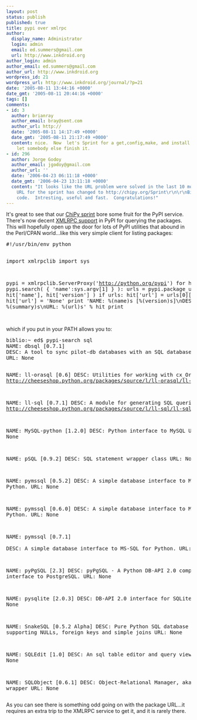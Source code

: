```yaml
---
layout: post
status: publish
published: true
title: pypi over xmlrpc
author:
  display_name: Administrator
  login: admin
  email: ed.summers@gmail.com
  url: http://www.inkdroid.org
author_login: admin
author_email: ed.summers@gmail.com
author_url: http://www.inkdroid.org
wordpress_id: 21
wordpress_url: http://www.inkdroid.org/journal/?p=21
date: '2005-08-11 13:44:16 +0000'
date_gmt: '2005-08-11 20:44:16 +0000'
tags: []
comments:
- id: 3
  author: brianray
  author_email: bray@sent.com
  author_url: http://
  date: '2005-08-11 14:17:49 +0000'
  date_gmt: '2005-08-11 21:17:49 +0000'
  content: nice.  Now  let's Sprint for a get,config,make, and install util... then
    let somebody else finish it.
- id: 296
  author: Jorge Godoy
  author_email: jgodoy@gmail.com
  author_url: ''
  date: '2006-04-23 06:11:18 +0000'
  date_gmt: '2006-04-23 13:11:18 +0000'
  content: "It looks like the URL problem were solved in the last 10 months ;-)\r\n\r\nThe
    URL for the sprint has changed to http://chipy.org/Sprint\r\n\r\nBice piece of
    code.  Intresting, useful and fast.  Congratulations!"
---
```


<p>It's great to see that our <a href="http://web.archive.org/web/20050404011108/http://chipy.org:80/sprint.html">ChiPy sprint</a> bore some fruit for the PyPI service. There's now decent <a href="http://wiki.python.org/moin/PyPiXmlRpc">XMLRPC support</a> in PyPI for querying the packages. This will hopefully open up the door for lots of PyPI utilities that abound in the Perl/CPAN world...like this very simple client for listing packages:</p>
<pre lang="python">
#!/usr/bin/env python

import xmlrpclib
import sys

pypi = xmlrpclib.ServerProxy('http://python.org/pypi')
for hit in pypi.search( { 'name':sys.argv[1] } ):
    urls = pypi.package_urls( hit['name'], hit['version'] )
    if urls:
        hit['url'] = urls[0]['url']
    else:
        hit['url'] = 'None'
    print 'NAME: %(name)s [%(version)s]\nDESC: %(summary)s\nURL: %(url)s' % hit
    print

</pre>
<p>which if you put in your PATH allows you to:</p>
<pre>
biblio:~ ed$ pypi-search sql
NAME: dbsql [0.7.1]
DESC: A tool to sync pilot-db databases with an SQL database.
URL: None

NAME: ll-orasql [0.6]
DESC: Utilities for working with cx_Oracle
URL: http://cheeseshop.python.org/packages/source/l/ll-orasql/ll-orasql-0.6.tar.bz2
  
NAME: ll-sql [0.7.1]
DESC: A module for generating SQL queries
URL: http://cheeseshop.python.org/packages/source/l/ll-sql/ll-sql-0.7.1.tar.gz

NAME: MySQL-python [1.2.0]
DESC: Python interface to MySQL
URL: None

NAME: pSQL [0.9.2]
DESC: SQL statement wrapper class
URL: None

NAME: pymssql [0.5.2]
DESC: A simple database interface to MS-SQL for Python.
URL: None

NAME: pymssql [0.6.0]
DESC: A simple database interface to MS-SQL for Python.
URL: None

NAME: pymssql [0.7.1]  
DESC: A simple database interface to MS-SQL for Python.
URL: None

NAME: pyPgSQL [2.3]
DESC: pyPgSQL - A Python DB-API 2.0 compliant interface to PostgreSQL.
URL: None

NAME: pysqlite [2.0.3]
DESC: DB-API 2.0 interface for SQLite 3.x
URL: None

NAME: SnakeSQL [0.5.2 Alpha]
DESC: Pure Python SQL database supporting NULLs, foreign keys and simple joins
URL: None

NAME: SQLEdit [1.0]
DESC: An sql table editor and query viewer.
URL: None

NAME: SQLObject [0.6.1]
DESC: Object-Relational Manager, aka database wrapper
URL: None 
</pre>
<p>As you can see there is something odd going on with the package URL...it requires an extra trip to the XMLRPC service to get it, and it is rarely there.</p>
